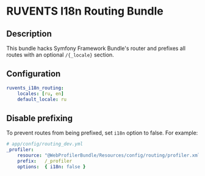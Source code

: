 # RUVENTS I18n Routing Bundle

## Description

This bundle hacks Symfony Framework Bundle's router and prefixes all routes with an optional `/{_locale}` section.

## Configuration

```yaml
ruvents_i18n_routing:
    locales: [ru, en]
    default_locale: ru
```

## Disable prefixing

To prevent routes from being prefixed, set `i18n` option to false. For example:

```yaml
# app/config/routing_dev.yml
_profiler:
    resource: "@WebProfilerBundle/Resources/config/routing/profiler.xml"
    prefix:   /_profiler
    options:  { i18n: false }
```
